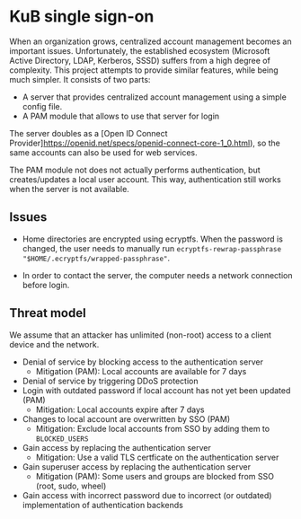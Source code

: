 # KuB single sign-on

When an organization grows, centralized account management becomes an important
issues. Unfortunately, the established ecosystem (Microsoft Active Directory,
LDAP, Kerberos, SSSD) suffers from a high degree of complexity. This project
attempts to provide similar features, while being much simpler. It consists of
two parts:

- A server that provides centralized account management using a simple config file.
- A PAM module that allows to use that server for login

The server doubles as a [Open ID Connect
Provider]https://openid.net/specs/openid-connect-core-1_0.html), so the same
accounts can also be used for web services.

The PAM module not does not actually performs authentication, but
creates/updates a local user account. This way, authentication still works when
the server is not available.

## Issues

-   Home directories are encrypted using ecryptfs. When the password is
    changed, the user needs to manually run `ecryptfs-rewrap-passphrase
    "$HOME/.ecryptfs/wrapped-passphrase"`.

-   In order to contact the server, the computer needs a network connection
    before login.

## Threat model

We assume that an attacker has unlimited (non-root) access to a client device
and the network.

-   Denial of service by blocking access to the authentication server
    -   Mitigation (PAM): Local accounts are available for 7 days
-   Denial of service by triggering DDoS protection
-   Login with outdated password if local account has not yet been updated (PAM)
    -   Mitigation: Local accounts expire after 7 days
-   Changes to local account are overwritten by SSO (PAM)
    -   Mitigation: Exclude local accounts from SSO by adding them to `BLOCKED_USERS`
-   Gain access by replacing the authentication server
    -   Mitigation: Use a valid TLS certficate on the authentication server
-   Gain superuser access by replacing the authentication server
    -   Mitigation (PAM): Some users and groups are blocked from SSO (root, sudo, wheel)
-   Gain access with incorrect password due to incorrect (or outdated) implementation of authentication backends
